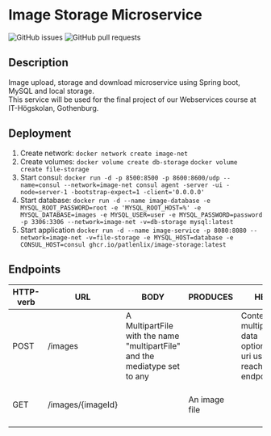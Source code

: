          
# Image Storage Microservice

![GitHub issues](https://img.shields.io/github/issues-raw/patlenlix/image-storage)
![GitHub pull requests](https://img.shields.io/github/issues-pr/patlenlix/image-storage)

## Description

Image upload, storage and download microservice using Spring boot, MySQL and local storage. <br/>
This service will be used for the final project of our Webservices course at IT-Högskolan, Gothenburg.

## Deployment

1. Create network:
   `docker network create image-net`
2. Create volumes:
   `docker volume create db-storage`
   `docker volume create file-storage`
3. Start consul:
   `docker run -d -p 8500:8500 -p 8600:8600/udp --name=consul --network=image-net consul agent -server -ui -node=server-1 -bootstrap-expect=1 -client='0.0.0.0'
   `
4. Start database:
   `docker run -d --name image-database -e MYSQL_ROOT_PASSWORD=root -e 'MYSQL_ROOT_HOST=%' -e MYSQL_DATABASE=images -e MYSQL_USER=user -e MYSQL_PASSWORD=password -p 3306:3306 --network=image-net -v=db-storage mysql:latest
   `
5. Start application
   `docker run -d --name image-service -p 8080:8080 --network=image-net -v=file-storage -e MYSQL_HOST=database -e CONSUL_HOST=consul ghcr.io/patlenlix/image-storage:latest`

## Endpoints

| HTTP-verb | URL               | BODY                                                                      | PRODUCES     | HEADER                             | Info                                   |
|-----------|-------------------|---------------------------------------------------------------------------|--------------|------------------------------------|----------------------------------------|
| POST      | /images           | A MultipartFile with the name "multipartFile" and the mediatype set to any |              | Content-Type: multipart/form-data</br> optional: (URI: uri used to reach endpoint)| Uploads an image                       |
| GET       | /images/{imageId} |                                                                           | An image file |                                    | Downloads an image with id = {imageId} |
